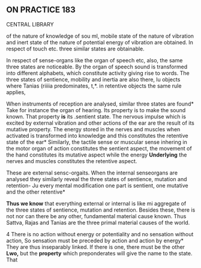 ## **ON PRACTICE 183**

CENTRAL LIBRARY

of the nature of knowledge of sou ml, mobile state of the nature of vibration and inert state of the nature of potential energy of vibration are obtained. In respect of touch etc. three similar states are obtainable.

In respect of sense-organs like the organ of speech etc, also, the same three states are noticeable. By the organ of speech sound is transformed into different alphabets, which constitute activity giving rise to words. The three states of sentience, mobility and inertia are also there, lu objects where Tanias (riiiia predominates, t,\*. in retentive objects the same rule applies,

When instruments of reception are analysed, similar three states are found\* Take for instance the organ of hearing. Its property is to make the sound known. That property **is** its .sentient state. The nervous impulse which is excited by external vibration and other actions of the ear are the result of its mutative property. The energy stored in the nerves and muscles when activated is transformed into knowledge and this constitutes the retentive state of the ear\* Similarly, the tactile sense or muscular sense inhering in the motor organ of action constitutes the sentient aspect, the movement of the hand constitutes its mutative aspect while the energy **Underlying** the nerves and muscles constitutes the retentive aspect.

These are external sensc-orgaits. When the internal senseorgans are analysed they similarly reveal the three states of sentience, mutation and retention- Ju every mental modification one part is sentient, one mutative and the other retentive\*

**Thus we know** that everything external or internal is like mi aggregate of the three states of sentience, mutation and retention. Besides these, there is not nor can there be any other, fundamental material cause known. Thus Sattva, Rajas and Tanias are the three primal material causes of the world.

4 There is no action without energy or potentiality and no sensation without action, So sensation must be preceded by action and action by energy\* They are thus inseparably linked. If there is one, there must be the other **Lwo,** but the **property** which preponderates will give the name to the state. That